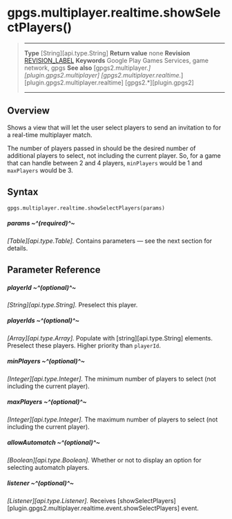 # gpgs.multiplayer.realtime.showSelectPlayers()

> --------------------- ------------------------------------------------------------------------------------------
> __Type__              [String][api.type.String]
> __Return value__      none
> __Revision__          [REVISION_LABEL](REVISION_URL)
> __Keywords__          Google Play Games Services, game network, gpgs
> __See also__          [gpgs2.multiplayer.*][plugin.gpgs2.multiplayer]
>                       [gpgs2.multiplayer.realtime.*][plugin.gpgs2.multiplayer.realtime]
>                       [gpgs2.*][plugin.gpgs2]
> --------------------- ------------------------------------------------------------------------------------------

## Overview

Shows a view that will let the user select players to send an invitation to for a real-time multiplayer match.

The number of players passed in should be the desired number of additional players to select, not including the current player. So, for a game that can handle between 2 and 4 players, `minPlayers` would be 1 and `maxPlayers` would be 3.

## Syntax

	gpgs.multiplayer.realtime.showSelectPlayers(params)

##### params ~^(required)^~
_[Table][api.type.Table]._ Contains parameters — see the next section for details.

## Parameter Reference

##### playerId ~^(optional)^~
_[String][api.type.String]._ Preselect this player.

##### playerIds ~^(optional)^~
_[Array][api.type.Array]._ Populate with [string][api.type.String] elements. Preselect these players. Higher priority than `playerId`.

##### minPlayers ~^(optional)^~
_[Integer][api.type.Integer]._ The minimum number of players to select (not including the current player).

##### maxPlayers ~^(optional)^~
_[Integer][api.type.Integer]._ The maximum number of players to select (not including the current player).

##### allowAutomatch ~^(optional)^~
_[Boolean][api.type.Boolean]._ Whether or not to display an option for selecting automatch players.

##### listener ~^(optional)^~
_[Listener][api.type.Listener]._ Receives [showSelectPlayers][plugin.gpgs2.multiplayer.realtime.event.showSelectPlayers] event.
